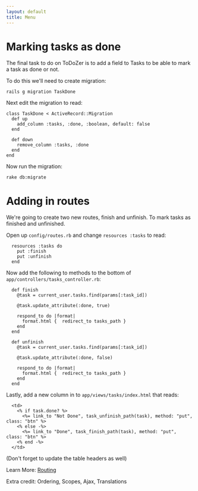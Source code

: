 ```yaml
---
layout: default
title: Menu
---
```

# Marking tasks as done

The final task to do on ToDoZer is to add a field to Tasks to be able to mark a task as done or not.

To do this we'll need to create migration:

    rails g migration TaskDone

Next edit the migration to read:

    class TaskDone < ActiveRecord::Migration
      def up
        add_column :tasks, :done, :boolean, default: false
      end

      def down
        remove_column :tasks, :done
      end
    end

Now run the migration:

    rake db:migrate

# Adding in routes

We're going to create two new routes, finish and unfinish. To mark tasks as finished and unfinished.

Open up `config/routes.rb` and change `resources :tasks` to read:

      resources :tasks do
        put :finish
        put :unfinish
      end

Now add the following to methods to the bottom of `app/controllers/tasks_controller.rb`:

      def finish
        @task = current_user.tasks.find(params[:task_id])

        @task.update_attribute(:done, true)

        respond_to do |format|
          format.html {  redirect_to tasks_path }
        end
      end

      def unfinish
        @task = current_user.tasks.find(params[:task_id])

        @task.update_attribute(:done, false)

        respond_to do |format|
          format.html {  redirect_to tasks_path }
        end
      end

Lastly, add a new column in to `app/views/tasks/index.html` that reads:

      <td>
        <% if task.done? %>
          <%= link_to "Not Done", task_unfinish_path(task), method: "put", class: "btn" %>
        <% else -%>
          <%= link_to "Done", task_finish_path(task), method: "put", class: "btn" %>
        <% end -%>
      </td>

(Don't forget to update the table headers as well)

Learn More: [Routing](http://guides.rubyonrails.org/routing.html)

Extra credit: Ordering, Scopes, Ajax, Translations

